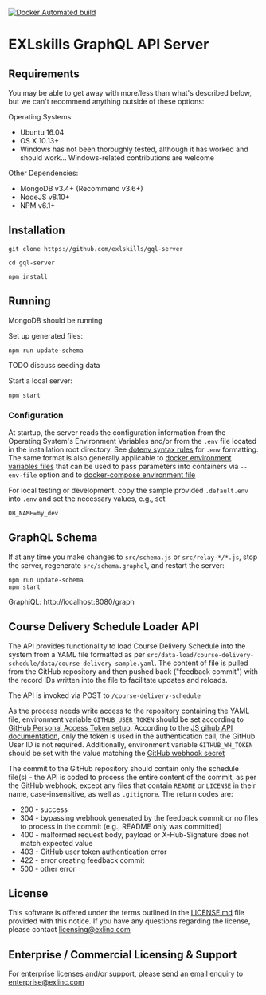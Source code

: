 [![Docker Automated build](https://img.shields.io/docker/automated/jrottenberg/ffmpeg.svg)](https://hub.docker.com/r/exlskills/gql-server/)

# EXLskills GraphQL API Server

## Requirements

You may be able to get away with more/less than what's described below, but we can't recommend anything outside of these options:

Operating Systems:

- Ubuntu 16.04
- OS X 10.13+
- Windows has not been thoroughly tested, although it has worked and should work... Windows-related contributions are welcome

Other Dependencies:

- MongoDB v3.4+ (Recommend v3.6+)
- NodeJS v8.10+
- NPM v6.1+

## Installation

```
git clone https://github.com/exlskills/gql-server

cd gql-server

npm install
```

## Running

MongoDB should be running

Set up generated files:

```
npm run update-schema
```

TODO discuss seeding data

Start a local server:

```
npm start
```

### Configuration

At startup, the server reads the configuration information from the Operating System's Environment Variables and/or from the `.env` file located in the installation root directory. See [dotenv syntax rules](https://github.com/motdotla/dotenv#rules) for `.env` formatting. The same format is also generally applicable to [docker environment variables files](https://docs.docker.com/engine/reference/commandline/run/#set-environment-variables--e---env---env-file) that can be used to pass parameters into containers via `--env-file` option and to [docker-compose environment file](https://docs.docker.com/compose/compose-file/#env_file) 

For local testing or development, copy the sample provided `.default.env` into `.env` and set the necessary values, e.g., set
```
DB_NAME=my_dev
```

## GraphQL Schema

If at any time you make changes to `src/schema.js` or `src/relay-*/*.js`, stop the server,
regenerate `src/schema.graphql`, and restart the server:

```
npm run update-schema
npm start
```

GraphiQL: http://localhost:8080/graph

## Course Delivery Schedule Loader API

The API provides functionality to load Course Delivery Schedule into the system from a YAML file formatted as per `src/data-load/course-delivery-schedule/data/course-delivery-sample.yaml`. The content of file is pulled from the GitHub repository and then pushed back ("feedback commit") with the record IDs written into the file to facilitate updates and reloads.    

The API is invoked via POST to `/course-delivery-schedule`    

As the process needs write access to the repository containing the YAML file, environment variable `GITHUB_USER_TOKEN` should be set according to [GitHub Personal Access Token setup](https://help.github.com/articles/creating-a-personal-access-token-for-the-command-line/). According to the [JS gihub API documentation](https://www.npmjs.com/package/@octokit/rest), only the token is used in the authentication call, the GitHub User ID is not required. 
Additionally, environment variable `GITHUB_WH_TOKEN` should be set with the value matching the [GitHub webhook secret](https://developer.github.com/webhooks/securing/)    

The commit to the GitHub repository should contain only the schedule file(s) - the API is coded to process the entire content of the commit, as per the GitHub webhook, except any files that contain `README` or `LICENSE` in their name, case-insensitive, as well as `.gitignore`. The return codes are: 
- 200 - success 
- 304 - bypassing webhook generated by the feedback commit or no files to process in the commit (e.g., README only was committed) 
- 400 - malformed request body, payload or X-Hub-Signature does not match expected value 
- 403 - GitHub user token authentication error  
- 422 - error creating feedback commit 
- 500 - other error     

## License

This software is offered under the terms outlined in the [LICENSE.md](LICENSE.md) file provided with this notice. If you have any questions regarding the license, please contact [licensing@exlinc.com](mailto:licensing@exlinc.com)

## Enterprise / Commercial Licensing & Support

For enterprise licenses and/or support, please send an email enquiry to [enterprise@exlinc.com](mailto:enterprise@exlinc.com)
